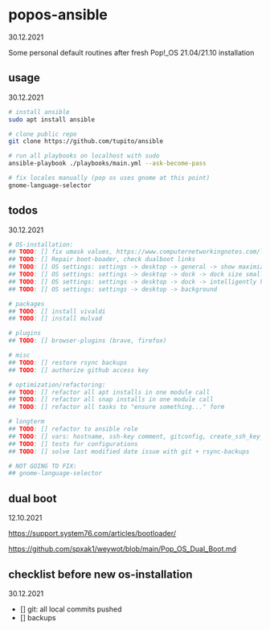 # popos-ansible

30.12.2021

Some personal default routines after fresh Pop!_OS 21.04/21.10 installation

## usage 

30.12.2021

```bash
# install ansible
sudo apt install ansible

# clone public repo
git clone https://github.com/tupito/ansible

# run all playbooks on localhost with sudo
ansible-playbook ./playbooks/main.yml --ask-become-pass

# fix locales manually (pop os uses gnome at this point)
gnome-language-selector
```

## todos

30.12.2021

```bash
# OS-installation:
## TODO: [] fix umask values, https://www.computernetworkingnotes.com/linux-tutorials/how-to-change-default-umask-permission-in-linux.html
## TODO: [] Repair boot-boader, check dualboot links
## TODO: [] OS settings: settings -> desktop -> general -> show maximize button
## TODO: [] OS settings: settings -> desktop -> dock -> dock size small
## TODO: [] OS settings: settings -> desktop -> dock -> intelligently hide
## TODO: [] OS settings: settings -> desktop -> background

# packages
## TODO: [] install vivaldi
## TODO: [] install mulvad

# plugins
## TODO: [] browser-plugins (brave, firefox)

# misc
## TODO: [] restore rsync backups
## TODO: [] authorize github access key

# optimization/refactoring:
## TODO: [] refactor all apt installs in one module call
## TODO: [] refactor all snap installs in one module call
## TODO: [] refactor all tasks to "ensure something..." form

# longterm
## TODO: [] refactor to ansible role
## TODO: [] vars: hostname, ssh-key comment, gitconfig, create_ssh_key_only_if_doesnt_exist
## TODO: [] tests for configurations
## TODO: [] solve last modified date issue with git + rsync-backups

# NOT GOING TO FIX:
## gnome-language-selector
```

## dual boot

12.10.2021

https://support.system76.com/articles/bootloader/

https://github.com/spxak1/weywot/blob/main/Pop_OS_Dual_Boot.md

## checklist before new os-installation

30.12.2021

* [] git: all local commits pushed
* [] backups